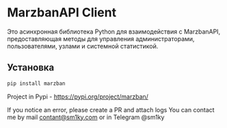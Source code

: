 # MarzbanAPI Client

Это асинхронная библиотека Python для взаимодействия с MarzbanAPI, предоставляющая методы для управления администраторами, пользователями, узлами и системной статистикой.

## Установка

```bash
pip install marzban
```

Project in Pypi - https://pypi.org/project/marzban/

If you notice an error, please create a PR and attach logs
You can contact me by mail contant@sm1ky.com or in Telegram @sm1ky